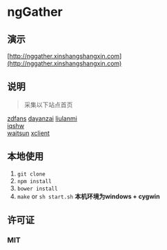 # ngGather

## 演示
[http://nggather.xinshangshangxin.com](http://nggather.xinshangshangxin.com)

## 说明
> 采集以下站点首页

[zdfans](http://www.zdfans.com/)
[dayanzai](http://www.dayanzai.me/)
[liulanmi](http://liulanmi.com/)  
[iqshw](http://www.iqshw.com/)  
[waitsun](http://www.waitsun.com/)
[xclient](http://xclient.info/s/)


## 本地使用

1. `git clone`
2. `npm install`
3. `bower install`
4. `make` or `sh start.sh` **本机环境为windows + cygwin**

## 许可证
### MIT
